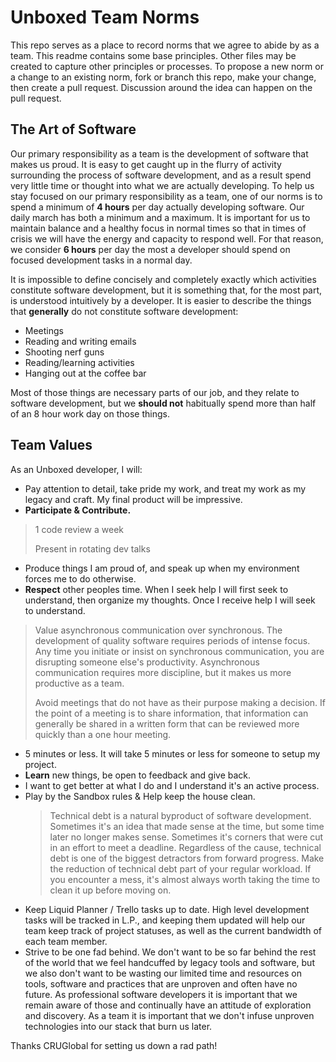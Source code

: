 Unboxed Team Norms
==============

This repo serves as a place to record norms that we agree to abide by as a team. This readme contains some base principles. Other files may be created to capture other principles or processes. To propose a new norm or a change to an existing norm, fork or branch this repo, make your change, then create a pull request. Discussion around the idea can happen on the pull request.

The Art of Software
-------------

Our primary responsibility as a team is the development of software that makes us proud. It is easy to get caught up in the flurry of activity surrounding the process of software development, and as a result spend very little time or thought into what we are actually developing. To help us stay focused on our primary responsibility as a team, one of our norms is to spend a minimum of **4 hours** per day actually developing software. Our daily march has both a minimum and a maximum. It is important for us to maintain balance and a healthy focus in normal times so that in times of crisis we will have the energy and capacity to respond well. For that reason, we consider **6 hours** per day the most a developer should spend on focused development tasks in a normal day.

It is impossible to define concisely and completely exactly which activities constitute software development, but it is something that, for the most part, is understood intuitively by a developer. It is easier to describe the things that **generally** do not constitute software development:

* Meetings
* Reading and writing emails
* Shooting nerf guns
* Reading/learning activities
* Hanging out at the coffee bar

Most of those things are necessary parts of our job, and they relate to software development, but we **should not** habitually spend more than half of an 8 hour work day on those things.

Team Values
-----------
As an Unboxed developer, I will:

* Pay attention to detail, take pride my work, and treat my work as my legacy and craft. My final product will be impressive.
* **Participate & Contribute.**
 > 1 code review a week
 > 
 > Present in rotating dev talks
* Produce things I am proud of, and speak up when my environment forces me to do otherwise.
* **Respect** other peoples time.  When I seek help I will first seek to understand, then organize my thoughts.  Once I receive help I will seek to understand.
 > Value asynchronous communication over synchronous. The development of quality software requires periods of intense focus. Any time you initiate or insist on synchronous communication, you are disrupting someone else's productivity. Asynchronous communication requires more discipline, but it makes us more productive as a team.
 > 
 > Avoid meetings that do not have as their purpose making a decision. If the point of a meeting is to share information, that information can generally be shared in a written form that can be reviewed more quickly than a one hour meeting.
* 5 minutes or less.  It will take 5 minutes or less for someone to setup my project.
* **Learn** new things, be open to feedback and give back.  
* I want to get better at what I do and I understand it's an active process.  
* Play by the Sandbox rules & Help keep the house clean. 
  > Technical debt is a natural byproduct of software development. Sometimes it's an idea that made sense at the time, but some time later no longer makes sense. Sometimes it's corners that were cut in an effort to meet a deadline. Regardless of the cause, technical debt is one of the biggest detractors from forward progress. Make the reduction of technical debt part of your regular workload. If you encounter a mess, it's almost always worth taking the time to clean it up before moving on.
* Keep Liquid Planner / Trello  tasks up to date.  High level development tasks will be tracked in L.P., and keeping them updated will help our team keep track of project statuses, as well as the current bandwidth of each team member.
* Strive to be one fad behind. We don't want to be so far behind the rest of the world that we feel handcuffed by legacy tools and software, but we also don't want to be wasting our limited time and resources on tools, software and practices that are unproven and often have no future. As professional software developers it is important that we remain aware of those and continually have an attitude of exploration and discovery. As a team it is important that we don't infuse unproven technologies into our stack that burn us later.




Thanks CRUGlobal for setting us down a rad path!
